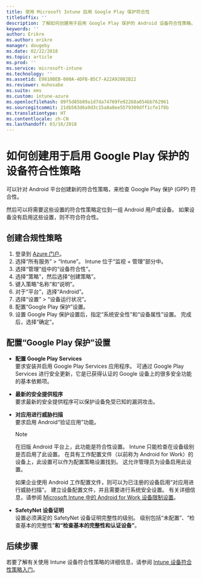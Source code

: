 ```yaml
---
title: 使用 Microsoft Intune 启用 Google Play 保护符合性
titleSuffix: ''
description: 了解如何创建用于启用 Google Play 保护的 Android 设备符合性策略。
keywords: ''
author: Erikre
ms.author: erikre
manager: dougeby
ms.date: 02/22/2018
ms.topic: article
ms.prod: ''
ms.service: microsoft-intune
ms.technology: ''
ms.assetid: E9810BEB-000A-4DFB-B5C7-A22A92082B22
ms.reviewer: muhosabe
ms.suite: ems
ms.custom: intune-azure
ms.openlocfilehash: 89f5d85b89a1d7da74769fe92268a054bb762961
ms.sourcegitcommit: 21db583d6a9d3c15a8a8ee5579309dff1cfe1f8b
ms.translationtype: HT
ms.contentlocale: zh-CN
ms.lasthandoff: 03/16/2018
---
```

# <a name="how-to-create-a-device-compliance-policy-to-enable-google-play-protect"></a>如何创建用于启用 Google Play 保护的设备符合性策略

可以针对 Android 平台创建新的符合性策略，来检查 Google Play 保护 (GPP) 符合性。

然后可以将需要这些设置的符合性策略定位到一组 Android 用户或设备。 如果设备没有启用这些设置，则不符合符合性。

## <a name="create-a-compliance-policy"></a>创建合规性策略

1. 登录到 [Azure 门户](https://portal.azure.com)。
2. 选择“所有服务” > “Intune”。 Intune 位于“监视 + 管理”部分中。
2. 选择“管理”组中的“设备符合性”。 
3. 选择“策略”，然后选择“创建策略”。
4. 键入策略“名称”和“说明”。
5. 对于“平台”，选择“Android”。
6. 选择“设置” > “设备运行状况”。
7. 配置“Google Play 保护”设置。
8. 设置 Google Play 保护设置后，指定“系统安全性”和“设备属性”设置。 完成后，选择“确定”。

## <a name="configure-the-google-play-protect-settings"></a>配置“Google Play 保护”设置

 - **配置 Google Play Services**  
   要求安装并启用 Google Play Services 应用程序。 可通过 Google Play Services 进行安全更新，它是已获得认证的 Google 设备上的很多安全功能的基本依赖项。
 - **最新的安全提供程序**  
   要求最新的安全提供程序可以保护设备免受已知的漏洞攻击。
 - **对应用进行威胁扫描**  
   要求启用 Android“验证应用”功能。
    > [!Note]  
    > 在旧版 Android 平台上，此功能是符合性设置。 Intune 只能检查在设备级别是否启用了此设置。 在具有工作配置文件（以前称为 Android for Work）的设备上，此设置可以作为配置策略设置找到。 这允许管理员为设备启用此设置。

    如果企业使用 Android 工作配置文件，则可以为已注册的设备启用“对应用进行威胁扫描”。 建立设备配置文件，并且需要进行系统安全设置。 有关详细信息，请参阅 [Microsoft Intune 中的 Android for Work 设备限制设置](device-restrictions-android-for-work.md)。

 - **SafetyNet 设备证明**  
   设置必须满足的 SafetyNet 设备证明完整性的级别。 级别包括“未配置”、“检查基本的完整性”**和“检查基本的完整性和认证设备”**。




## <a name="next-steps"></a>后续步骤

若要了解有关使用 Intune 设备符合性策略的详细信息，请参阅 [Intune 设备符合性策略入门](device-compliance-get-started.md)。